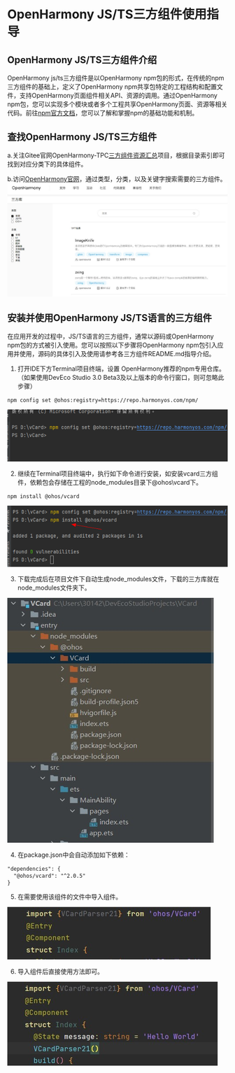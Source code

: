 # OpenHarmony JS/TS三方组件使用指导
## OpenHarmony JS/TS三方组件介绍

OpenHarmony js/ts三方组件是以OpenHarmony npm包的形式，在传统的npm三方组件的基础上，定义了OpenHarmony npm共享包特定的工程结构和配置文件，支持OpenHarmony页面组件相关API、资源的调用。通过OpenHarmony npm包，您可以实现多个模块或者多个工程共享OpenHarmony页面、资源等相关代码。前往[npm官方文档](https://docs.npmjs.com/about-npm)，您可以了解和掌握npm的基础功能和机制。



## 查找OpenHarmony JS/TS三方组件

a.关注Gitee官网OpenHarmony-TPC[三方组件资源汇总](https://gitee.com/openharmony-tpc/tpc_resource)项目，根据目录索引即可找到对应分类下的具体组件。



b.访问[OpenHarmony官网](https://www.openharmony.cn/mainPlay/tpc)，通过类型，分类，以及关键字搜索需要的三方组件。
![official-website.png](official-website.png)



## 安装并使用OpenHarmony JS/TS语言的三方组件

在应用开发的过程中，JS/TS语言的三方组件，通常以源码或OpenHarmony npm包的方式被引入使用。您可以按照以下步骤将OpenHarmony npm包引入应用并使用，源码的具体引入及使用请参考各三方组件README.md指导介绍。

1. 打开IDE下方Terminal项目终端，设置 OpenHarmony推荐的npm专用仓库。（如果使用DevEco Studio 3.0 Beta3及以上版本的命令行窗口，则可忽略此步骤）

```
npm config set @ohos:registry=https://repo.harmonyos.com/npm/
```

![npm-usage1.png](npm-usage1.png)

2. 继续在Terminal项目终端中，执行如下命令进行安装，如安装vcard三方组件，依赖包会存储在工程的node_modules目录下@ohos\vcard下。

```
npm install @ohos/vcard
```

![npm-usage2.png](npm-usage2.png)

3. 下载完成后在项目文件下自动生成node_modules文件，下载的三方库就在node_modules文件夹下。

![npm-usage3.png](npm-usage3.png)

4. 在package.json中会自动添加如下依赖：

```
"dependencies": {
  "@ohos/vcard": "^2.0.5"
}
```

5. 在需要使用该组件的文件中导入组件。

![npm-usage4.png](npm-usage4.png)

6. 导入组件后直接使用方法即可。

![npm-usage5.png](npm-usage5.png)